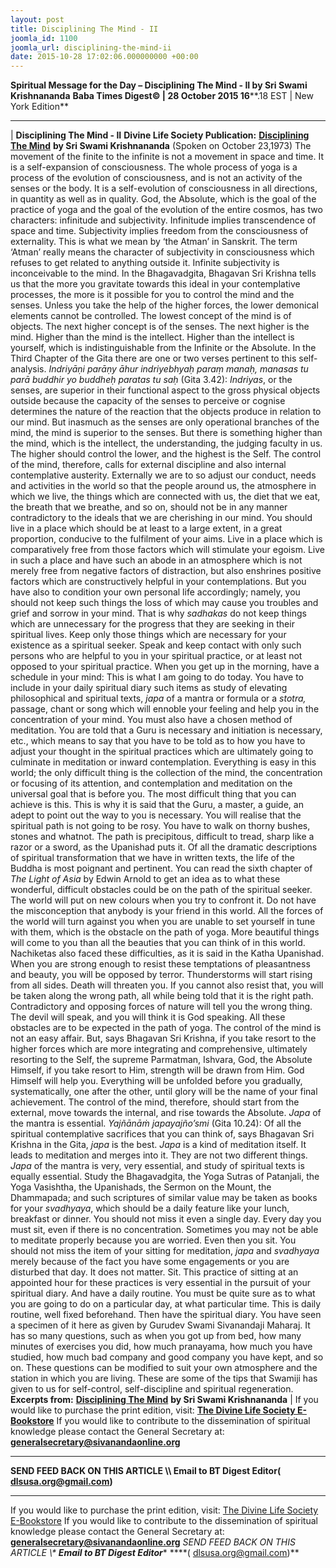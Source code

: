 ```yaml
---
layout: post
title: Disciplining The Mind - II
joomla_id: 1100
joomla_url: disciplining-the-mind-ii
date: 2015-10-28 17:02:06.000000000 +00:00
---
```

**Spiritual Message for the Day – Disciplining The Mind - II by Sri Swami Krishnananda**
 **Baba Times Digest© | 28 October 2015 16****.18 EST | New York Edition**
* * *
| 
**Disciplining The Mind - II**
**Divine Life Society Publication:** [**Disciplining The Mind**](http://www.swami-krishnananda.org/disc/disc_286.html) **by Sri Swami Krishnananda**
(Spoken on October 23,1973)
The movement of the finite to the infinite is not a movement in space and time. It is a self-expansion of consciousness. The whole process of yoga is a process of the evolution of consciousness, and is not an activity of the senses or the body. It is a self-evolution of consciousness in all directions, in quantity as well as in quality.
God, the Absolute, which is the goal of the practice of yoga and the goal of the evolution of the entire cosmos, has two characters: infinitude and subjectivity. Infinitude implies transcendence of space and time. Subjectivity implies freedom from the consciousness of externality. This is what we mean by ‘the Atman’ in Sanskrit. The term ‘Atman’ really means the character of subjectivity in consciousness which refuses to get related to anything outside it.
Infinite subjectivity is inconceivable to the mind. In the Bhagavadgita, Bhagavan Sri Krishna tells us that the more you gravitate towards this ideal in your contemplative processes, the more is it possible for you to control the mind and the senses. Unless you take the help of the higher forces, the lower demonical elements cannot be controlled. The lowest concept of the mind is of objects. The next higher concept is of the senses. The next higher is the mind. Higher than the mind is the intellect. Higher than the intellect is yourself, which is indistinguishable from the Infinite or the Absolute.
In the Third Chapter of the Gita there are one or two verses pertinent to this self-analysis. _Indriyāṇi parāṇy āhur indriyebhyaḥ paraṃ manaḥ, manasas tu parā buddhir yo buddheḥ paratas tu saḥ_ (Gita 3.42): _Indriyas_, or the senses, are superior in their functional aspect to the gross physical objects outside because the capacity of the senses to perceive or cognise determines the nature of the reaction that the objects produce in relation to our mind. But inasmuch as the senses are only operational branches of the mind, the mind is superior to the senses. But there is something higher than the mind, which is the intellect, the understanding, the judging faculty in us. The higher should control the lower, and the highest is the Self.
The control of the mind, therefore, calls for external discipline and also internal contemplative austerity. Externally we are to so adjust our conduct, needs and activities in the world so that the people around us, the atmosphere in which we live, the things which are connected with us, the diet that we eat, the breath that we breathe, and so on, should not be in any manner contradictory to the ideals that we are cherishing in our mind.
You should live in a place which should be at least to a large extent, in a great proportion, conducive to the fulfilment of your aims. Live in a place which is comparatively free from those factors which will stimulate your egoism. Live in such a place and have such an abode in an atmosphere which is not merely free from negative factors of distraction, but also enshrines positive factors which are constructively helpful in your contemplations.
But you have also to condition your own personal life accordingly; namely, you should not keep such things the loss of which may cause you troubles and grief and sorrow in your mind. That is why _sadhakas_ do not keep things which are unnecessary for the progress that they are seeking in their spiritual lives. Keep only those things which are necessary for your existence as a spiritual seeker. Speak and keep contact with only such persons who are helpful to you in your spiritual practice, or at least not opposed to your spiritual practice.
When you get up in the morning, have a schedule in your mind: This is what I am going to do today. You have to include in your daily spiritual diary such items as study of elevating philosophical and spiritual texts, _japa_ of a mantra or formula or a _stotra,_ passage, chant or song which will ennoble your feeling and help you in the concentration of your mind.
You must also have a chosen method of meditation. You are told that a Guru is necessary and initiation is necessary, etc., which means to say that you have to be told as to how you have to adjust your thought in the spiritual practices which are ultimately going to culminate in meditation or inward contemplation. Everything is easy in this world; the only difficult thing is the collection of the mind, the concentration or focusing of its attention, and contemplation and meditation on the universal goal that is before you. The most difficult thing that you can achieve is this. This is why it is said that the Guru, a master, a guide, an adept to point out the way to you is necessary.
You will realise that the spiritual path is not going to be rosy. You have to walk on thorny bushes, stones and whatnot. The path is precipitous, difficult to tread, sharp like a razor or a sword, as the Upanishad puts it. Of all the dramatic descriptions of spiritual transformation that we have in written texts, the life of the Buddha is most poignant and pertinent. You can read the sixth chapter of _The Light of Asia_ by Edwin Arnold to get an idea as to what these wonderful, difficult obstacles could be on the path of the spiritual seeker.
The world will put on new colours when you try to confront it. Do not have the misconception that anybody is your friend in this world. All the forces of the world will turn against you when you are unable to set yourself in tune with them, which is the obstacle on the path of yoga. More beautiful things will come to you than all the beauties that you can think of in this world. Nachiketas also faced these difficulties, as it is said in the Katha Upanishad.
When you are strong enough to resist these temptations of pleasantness and beauty, you will be opposed by terror. Thunderstorms will start rising from all sides. Death will threaten you. If you cannot also resist that, you will be taken along the wrong path, all while being told that it is the right path. Contradictory and opposing forces of nature will tell you the wrong thing. The devil will speak, and you will think it is God speaking. All these obstacles are to be expected in the path of yoga. The control of the mind is not an easy affair.
But, says Bhagavan Sri Krishna, if you take resort to the higher forces which are more integrating and comprehensive, ultimately resorting to the Self, the supreme Parmatman, Ishvara, God, the Absolute Himself, if you take resort to Him, strength will be drawn from Him. God Himself will help you. Everything will be unfolded before you gradually, systematically, one after the other, until glory will be the name of your final achievement.
The control of the mind, therefore, should start from the external, move towards the internal, and rise towards the Absolute. _Japa_ of the mantra is essential. _Yajñānāṁ japayajño’smi_ (Gita 10.24): Of all the spiritual contemplative sacrifices that you can think of, says Bhagavan Sri Krishna in the Gita, _japa_ is the best. _Japa_ is a kind of meditation itself. It leads to meditation and merges into it. They are not two different things. _Japa_ of the mantra is very, very essential, and study of spiritual texts is equally essential. Study the Bhagavadgita, the Yoga Sutras of Patanjali, the Yoga Vasishtha, the Upanishads, the Sermon on the Mount, the Dhammapada; and such scriptures of similar value may be taken as books for your _svadhyaya_, which should be a daily feature like your lunch, breakfast or dinner. You should not miss it even a single day. Every day you must sit, even if there is no concentration. Sometimes you may not be able to meditate properly because you are worried. Even then you sit. You should not miss the item of your sitting for meditation, _japa_ and _svadhyaya_ merely because of the fact you have some engagements or you are disturbed that day. It does not matter. Sit. This practice of sitting at an appointed hour for these practices is very essential in the pursuit of your spiritual diary.
And have a daily routine. You must be quite sure as to what you are going to do on a particular day, at what particular time. This is daily routine, well fixed beforehand. Then have the spiritual diary. You have seen a specimen of it here as given by Gurudev Swami Sivanandaji Maharaj. It has so many questions, such as when you got up from bed, how many minutes of exercises you did, how much pranayama, how much you have studied, how much bad company and good company you have kept, and so on. These questions can be modified to suit your own atmosphere and the station in which you are living. These are some of the tips that Swamiji has given to us for self-control, self-discipline and spiritual regeneration.
**Excerpts from:** [**Disciplining The Mind**](http://www.swami-krishnananda.org/disc/disc_286.html) **by Sri Swami Krishnananda**
 |
If you would like to purchase the print edition, visit: **[The Divine Life Society E-Bookstore](http://www.dlshq.org/download/download.htm)**
If you would like to contribute to the dissemination of spiritual knowledge please contact the General Secretary at: [](mailto:%20%3Cscript%20type=%27text/javascript%27%3E%20%3C%21--%20var%20prefix%20=%20%27ma%27%20+%20%27il%27%20+%20%27to%27;%20var%20path%20=%20%27hr%27%20+%20%27ef%27%20+%20%27=%27;%20var%20addy57016%20=%20%27generalsecretary%27%20+%20%27@%27;%20addy57016%20=%20addy57016%20+%20%27sivanandaonline%27%20+%20%27.%27%20+%20%27org%27;%20document.write%28%27%3Ca%20%27%20+%20path%20+%20%27%5C%27%27%20+%20prefix%20+%20%27:%27%20+%20addy57016%20+%20%27%5C%27%3E%27%29;%20document.write%28addy57016%29;%20document.write%28%27%3C%5C/a%3E%27%29;%20//--%3E%5Cn%20%3C/script%3E%3Cscript%20type=%27text/javascript%27%3E%20%3C%21--%20document.write%28%27%3Cspan%20style=%5C%27display:%20none;%5C%27%3E%27%29;%20//--%3E%20%3C/script%3EThis%20email%20address%20is%20being%20protected%20from%20spambots.%20You%20need%20JavaScript%20enabled%20to%20view%20it.%20%3Cscript%20type=%27text/javascript%27%3E%20%3C%21--%20document.write%28%27%3C/%27%29;%20document.write%28%27span%3E%27%29;%20//--%3E%20%3C/script%3E?subject=Contribution%20to%20Dissemination%20of%20Spiritual%20Knowledge) **generalsecretary@sivanandaonline.org**
****
**SEND FEED BACK ON THIS ARTICLE \\\ Email to BT Digest Editor[](mailto:%20%3Cscript%20type=%27text/javascript%27%3E%20%3C%21--%20var%20prefix%20=%20%27ma%27%20+%20%27il%27%20+%20%27to%27;%20var%20path%20=%20%27hr%27%20+%20%27ef%27%20+%20%27=%27;%20var%20addy72654%20=%20%27dlsusa.org%27%20+%20%27@%27;%20addy72654%20=%20addy72654%20+%20%27gmail%27%20+%20%27.%27%20+%20%27com%27;%20document.write%28%27%3Ca%20%27%20+%20path%20+%20%27%5C%27%27%20+%20prefix%20+%20%27:%27%20+%20addy72654%20+%20%27%5C%27%3E%27%29;%20document.write%28addy72654%29;%20document.write%28%27%3C%5C/a%3E%27%29;%20//--%3E%5Cn%20%3C/script%3E%3Cscript%20type=%27text/javascript%27%3E%20%3C%21--%20document.write%28%27%3Cspan%20style=%5C%27display:%20none;%5C%27%3E%27%29;%20//--%3E%20%3C/script%3EThis%20email%20address%20is%20being%20protected%20from%20spambots.%20You%20need%20JavaScript%20enabled%20to%20view%20it.%20%3Cscript%20type=%27text/javascript%27%3E%20%3C%21--%20document.write%28%27%3C/%27%29;%20document.write%28%27span%3E%27%29;%20//--%3E%20%3C/script%3E?subject=DLS%20Posts)( [dlsusa.org@gmail.com](mailto:dlsusa.org@gmail.com))**
* * *
  
If you would like to purchase the print edition, visit: [The Divine Life Society E-Bookstore](http://www.dlshq.org/download/download.htm)
If you would like to contribute to the dissemination of spiritual knowledge please contact the General Secretary at: **[generalsecretary@sivanandaonline.org](mailto:generalsecretary@sivanandaonline.org)**
**SEND FEED BACK ON THIS ARTICLE \\\**  **Email to BT Digest Editor**** [](mailto:%20%3Cscript%20type=%27text/javascript%27%3E%20%3C%21--%20var%20prefix%20=%20%27ma%27%20+%20%27il%27%20+%20%27to%27;%20var%20path%20=%20%27hr%27%20+%20%27ef%27%20+%20%27=%27;%20var%20addy72654%20=%20%27dlsusa.org%27%20+%20%27@%27;%20addy72654%20=%20addy72654%20+%20%27gmail%27%20+%20%27.%27%20+%20%27com%27;%20document.write%28%27%3Ca%20%27%20+%20path%20+%20%27%5C%27%27%20+%20prefix%20+%20%27:%27%20+%20addy72654%20+%20%27%5C%27%3E%27%29;%20document.write%28addy72654%29;%20document.write%28%27%3C%5C/a%3E%27%29;%20//--%3E%5Cn%20%3C/script%3E%3Cscript%20type=%27text/javascript%27%3E%20%3C%21--%20document.write%28%27%3Cspan%20style=%5C%27display:%20none;%5C%27%3E%27%29;%20//--%3E%20%3C/script%3EThis%20email%20address%20is%20being%20protected%20from%20spambots.%20You%20need%20JavaScript%20enabled%20to%20view%20it.%20%3Cscript%20type=%27text/javascript%27%3E%20%3C%21--%20document.write%28%27%3C/%27%29;%20document.write%28%27span%3E%27%29;%20//--%3E%20%3C/script%3E?subject=DLS%20Posts)****( [dlsusa.org@gmail.com](mailto:dlsusa.org@gmail.com))**  
